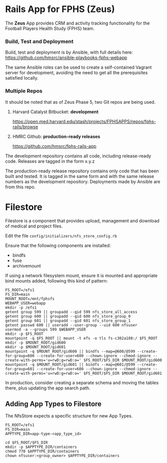 Rails App for FPHS (Zeus)
==================

The **Zeus** App provides CRM and activity tracking functionality for the
Football Players Health Study (FPHS) team.

### Build, Test and Deployment

Build, test and deployment is by Ansible, with full details here:
https://github.com/hmsrc/ansible-playbooks-fphs-webapp

The same Ansible roles can be used to create a self-contained Vagrant server for
development, avoiding the need to get all the prerequisites satisfied locally.

### Multiple Repos

It should be noted that as of Zeus Phase 5, two Git repos are being used.

1. Harvard Catalyst Bitbucket: **development**

    https://open.med.harvard.edu/stash/projects/FPHSAPPS/repos/fphs-rails/browse

2. HMRC Github: **production-ready releases**

    https://github.com/hmsrc/fphs-rails-app


The development repository contains all code, including release-ready code. Releases are tagged in the form x.y.z

The production-ready release repository contains only code that has been built and tested. It is tagged in the same form and with the same release numbers as the development repository. Deployments made by Ansible are from this repo.


Filestore
========

Filestore is a component that provides upload, management and download of medical and project files.


Edit the file `config/initializers/nfs_store_config.rb`

Ensure that the following components are installed:

* bindfs
* fuse
* archivemount

If using a network filesystem mount, ensure it is mounted and appropriate bind mounts added, following this kind of pattern:

    FS_ROOT=/efs1
    FS_DIR=main
    MOUNT_ROOT=/mnt/fphsfs
    WEBAPP_USER=webapp
    mkdir -p /efs1
    getent group 599 || groupadd --gid 599 nfs_store_all_access
    getent group 600 || groupadd --gid 600 nfs_store_group_0
    getent group 601 || groupadd --gid 601 nfs_store_group_1
    getent passwd 600 || useradd --user-group --uid 600 nfsuser
    usermod -a --groups 599 $WEBAPP_USER
    mkdir -p $FS_ROOT
    mountpoint -q $FS_ROOT || mount -t efs -o tls fs-c302a188:/ $FS_ROOT
    mkdir -p $MOUNT_ROOT/gid600
    mkdir -p $MOUNT_ROOT/gid601
    mountpoint -q $MOUNT_ROOT/gid600 || bindfs --map=@600/@599 --create-for-group=600 --create-for-user=600 --chown-ignore --chmod-ignore --create-with-perms='u=rwD:g=rwD:o=' $FS_ROOT/$FS_DIR $MOUNT_ROOT/gid600
    mountpoint -q $MOUNT_ROOT/gid601 || bindfs --map=@601/@599 --create-for-group=601 --create-for-user=600 --chown-ignore --chmod-ignore --create-with-perms='u=rwD:g=rwD:o=' $FS_ROOT/$FS_DIR $MOUNT_ROOT/gid601


In production, consider creating a separate schema and moving the tables there, plus
updating the app search path.


Adding App Types to Filestore
---

The NfsStore expects a specific structure for new App Types.

    FS_ROOT=/efs1
    FS_DIR=main
    APPTYPE_DIR=app-type-<app_type_id>

    cd $FS_ROOT/$FS_DIR
    mkdir -p $APPTYPE_DIR/containers
    chmod 770 $APPTYPE_DIR/containers
    chown nfsuser:<group_owner> $APPTYPE_DIR/containers
